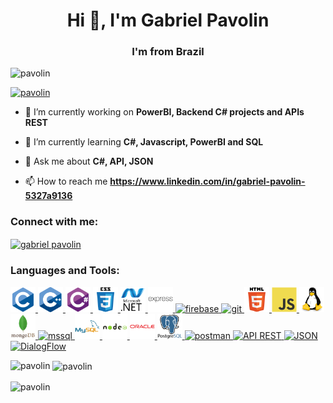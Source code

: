 <h1 align="center">Hi 👋, I'm Gabriel Pavolin</h1>
<h3 align="center">I'm from Brazil</h3>

<p align="left"> <img src="https://komarev.com/ghpvc/?username=pavolin&label=Profile%20views&color=0062ff&style=plastic" alt="pavolin" /> </p>

<p align="left"> <a href="https://github.com/ryo-ma/github-profile-trophy"><img src="https://github-profile-trophy.vercel.app/?username=pavolin" alt="pavolin" /></a> </p>

- 🔭 I’m currently working on **PowerBI, Backend C# projects and APIs REST**

- 🌱 I’m currently learning **C#, Javascript, PowerBI and SQL**

- 💬 Ask me about **C#, API, JSON**

- 📫 How to reach me **https://www.linkedin.com/in/gabriel-pavolin-5327a9136**

<h3 align="left">Connect with me:</h3>
<p align="left">
<a href="https://linkedin.com/in/gabriel pavolin" target="blank"><img align="center" src="https://raw.githubusercontent.com/rahuldkjain/github-profile-readme-generator/master/src/images/icons/Social/linked-in-alt.svg" alt="gabriel pavolin" height="30" width="40" /></a>
</p>

<h3 align="left">Languages and Tools:</h3>
<p align="left"> <a href="https://www.cprogramming.com/" target="_blank" rel="noreferrer"> <img src="https://raw.githubusercontent.com/devicons/devicon/master/icons/c/c-original.svg" alt="c" width="40" height="40"/> </a> <a href="https://www.w3schools.com/cpp/" target="_blank" rel="noreferrer"> <img src="https://raw.githubusercontent.com/devicons/devicon/master/icons/cplusplus/cplusplus-original.svg" alt="cplusplus" width="40" height="40"/> </a> <a href="https://www.w3schools.com/cs/" target="_blank" rel="noreferrer"> <img src="https://raw.githubusercontent.com/devicons/devicon/master/icons/csharp/csharp-original.svg" alt="csharp" width="40" height="40"/> </a> <a href="https://www.w3schools.com/css/" target="_blank" rel="noreferrer"> <img src="https://raw.githubusercontent.com/devicons/devicon/master/icons/css3/css3-original-wordmark.svg" alt="css3" width="40" height="40"/> </a> <a href="https://dotnet.microsoft.com/" target="_blank" rel="noreferrer"> <img src="https://raw.githubusercontent.com/devicons/devicon/master/icons/dot-net/dot-net-original-wordmark.svg" alt="dotnet" width="40" height="40"/> </a> <a href="https://expressjs.com" target="_blank" rel="noreferrer"> <img src="https://raw.githubusercontent.com/devicons/devicon/master/icons/express/express-original-wordmark.svg" alt="express" width="40" height="40"/> </a> <a href="https://firebase.google.com/" target="_blank" rel="noreferrer"> <img src="https://www.vectorlogo.zone/logos/firebase/firebase-icon.svg" alt="firebase" width="40" height="40"/> </a> <a href="https://git-scm.com/" target="_blank" rel="noreferrer"> <img src="https://www.vectorlogo.zone/logos/git-scm/git-scm-icon.svg" alt="git" width="40" height="40"/> </a> <a href="https://www.w3.org/html/" target="_blank" rel="noreferrer"> <img src="https://raw.githubusercontent.com/devicons/devicon/master/icons/html5/html5-original-wordmark.svg" alt="html5" width="40" height="40"/> </a> <a href="https://developer.mozilla.org/en-US/docs/Web/JavaScript" target="_blank" rel="noreferrer"> <img src="https://raw.githubusercontent.com/devicons/devicon/master/icons/javascript/javascript-original.svg" alt="javascript" width="40" height="40"/> </a> <a href="https://www.linux.org/" target="_blank" rel="noreferrer"> <img src="https://raw.githubusercontent.com/devicons/devicon/master/icons/linux/linux-original.svg" alt="linux" width="40" height="40"/> </a> <a href="https://www.mongodb.com/" target="_blank" rel="noreferrer"> <img src="https://raw.githubusercontent.com/devicons/devicon/master/icons/mongodb/mongodb-original-wordmark.svg" alt="mongodb" width="40" height="40"/> </a> <a href="https://www.microsoft.com/en-us/sql-server" target="_blank" rel="noreferrer"> <img src="https://www.svgrepo.com/show/303229/microsoft-sql-server-logo.svg" alt="mssql" width="40" height="40"/> </a> <a href="https://www.mysql.com/" target="_blank" rel="noreferrer"> <img src="https://raw.githubusercontent.com/devicons/devicon/master/icons/mysql/mysql-original-wordmark.svg" alt="mysql" width="40" height="40"/> </a> <a href="https://nodejs.org" target="_blank" rel="noreferrer"> <img src="https://raw.githubusercontent.com/devicons/devicon/master/icons/nodejs/nodejs-original-wordmark.svg" alt="nodejs" width="40" height="40"/> </a> <a href="https://www.oracle.com/" target="_blank" rel="noreferrer"> <img src="https://raw.githubusercontent.com/devicons/devicon/master/icons/oracle/oracle-original.svg" alt="oracle" width="40" height="40"/> </a> <a href="https://www.postgresql.org" target="_blank" rel="noreferrer"> <img src="https://raw.githubusercontent.com/devicons/devicon/master/icons/postgresql/postgresql-original-wordmark.svg" alt="postgresql" width="40" height="40"/> </a> <a href="https://postman.com" target="_blank" rel="noreferrer"> <img src="https://www.vectorlogo.zone/logos/getpostman/getpostman-icon.svg" alt="postman" width="40" height="40"/> </a> 
<a href="https://www.redhat.com/pt-br/topics/api/what-is-a-rest-api" target="_blank" rel="noreferrer"> <img src="https://svgur.com/i/rQ4.svg" alt="API REST" width="40" height="40"/> </a>
<a href="https://www.json.org/json-pt.html" target="_blank" rel="noreferrer"> <img src="https://www.vectorlogo.zone/logos/json/json-ar21.svg" alt="JSON" width="40" height="40"/> </a>
<a href="https://cloud.google.com/dialogflow?utm_source=google&utm_medium=cpc&utm_campaign=latam-BR-all-pt-dr-SKWS-all-all-trial-e-dr-1605194-LUAC0014874&utm_content=text-ad-none-any-DEV_c-CRE_547331812507-ADGP_Hybrid%20%7C%20SKWS%20-%20EXA%20%7C%20Txt%20~%20AI%20&%20ML_Dialogflow-KWID_43700066537017266-kwd-473320480267&utm_term=KW_dialogflow-ST_Dialogflow&gclid=Cj0KCQjw8e-gBhD0ARIsAJiDsaVwj1tqk88KEMDCtbR3Xs7GG65EcNtyZR0u8V4QY4ylSFDmeeA1AxoaAsqWEALw_wcB&gclsrc=aw.ds&hl=pt-br" target="_blank" rel="noreferrer"> <img src="https://seeklogo.com/images/D/dialogflow-logo-534FF34238-seeklogo.com.png" alt="DialogFlow" width="40" height="40"/> </a></p>

<p><img align="left" src="https://github-readme-stats.vercel.app/api/top-langs?username=pavolin&show_icons=true&locale=en&layout=compact" alt="pavolin" /></p>

<p>&nbsp;<img align="center" src="https://github-readme-stats.vercel.app/api?username=pavolin&show_icons=true&locale=en" alt="pavolin" /></p>

<p><img align="center" src="https://github-readme-streak-stats.herokuapp.com/?user=pavolin&theme=default" alt="pavolin" /></p>


